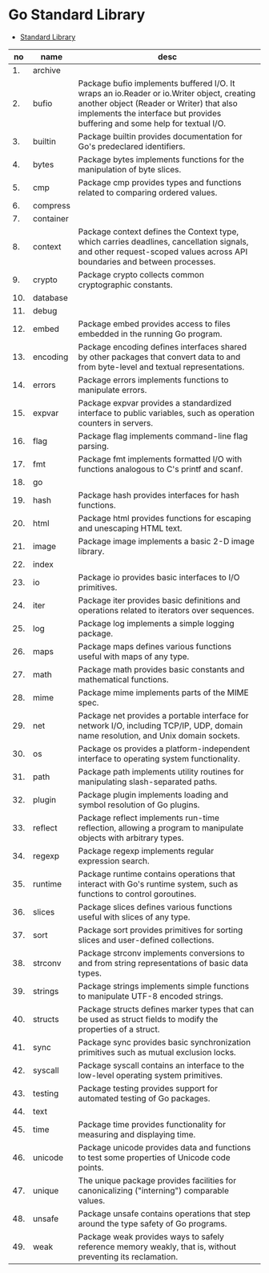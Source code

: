# Go Standard Library

- [Standard Library](https://pkg.go.dev/std)

| no  | name      | desc                                                                                                                                                                                                                  |
| --- | --------- | --------------------------------------------------------------------------------------------------------------------------------------------------------------------------------------------------------------------- |
| 1.  | archive   |                                                                                                                                                                                                                       |
| 2.  | bufio     | Package bufio implements buffered I/O. It wraps an io.Reader or io.Writer object, creating another object (Reader or Writer) that also implements the interface but provides buffering and some help for textual I/O. |
| 3.  | builtin   | Package builtin provides documentation for Go's predeclared identifiers.                                                                                                                                              |
| 4.  | bytes     | Package bytes implements functions for the manipulation of byte slices.                                                                                                                                               |
| 5.  | cmp       | Package cmp provides types and functions related to comparing ordered values.                                                                                                                                         |
| 6.  | compress  |
| 7.  | container |
| 8.  | context   | Package context defines the Context type, which carries deadlines, cancellation signals, and other request-scoped values across API boundaries and between processes.                                                 |
| 9.  | crypto    | Package crypto collects common cryptographic constants.                                                                                                                                                               |
| 10. | database  |
| 11. | debug     |
| 12. | embed     | Package embed provides access to files embedded in the running Go program.                                                                                                                                            |
| 13. | encoding  | Package encoding defines interfaces shared by other packages that convert data to and from byte-level and textual representations.                                                                                    |
| 14. | errors    | Package errors implements functions to manipulate errors.                                                                                                                                                             |
| 15. | expvar    | Package expvar provides a standardized interface to public variables, such as operation counters in servers.                                                                                                          |
| 16. | flag      | Package flag implements command-line flag parsing.                                                                                                                                                                    |
| 17. | fmt       | Package fmt implements formatted I/O with functions analogous to C's printf and scanf.                                                                                                                                |
| 18. | go        |
| 19. | hash      | Package hash provides interfaces for hash functions.                                                                                                                                                                  |
| 20. | html      | Package html provides functions for escaping and unescaping HTML text.                                                                                                                                                |
| 21. | image     | Package image implements a basic 2-D image library.                                                                                                                                                                   |
| 22. | index     |
| 23. | io        | Package io provides basic interfaces to I/O primitives.                                                                                                                                                               |
| 24. | iter      | Package iter provides basic definitions and operations related to iterators over sequences.                                                                                                                           |
| 25. | log       | Package log implements a simple logging package.                                                                                                                                                                      |
| 26. | maps      | Package maps defines various functions useful with maps of any type.                                                                                                                                                  |
| 27. | math      | Package math provides basic constants and mathematical functions.                                                                                                                                                     |
| 28. | mime      | Package mime implements parts of the MIME spec.                                                                                                                                                                       |
| 29. | net       | Package net provides a portable interface for network I/O, including TCP/IP, UDP, domain name resolution, and Unix domain sockets.                                                                                    |
| 30. | os        | Package os provides a platform-independent interface to operating system functionality.                                                                                                                               |
| 31. | path      | Package path implements utility routines for manipulating slash-separated paths.                                                                                                                                      |
| 32. | plugin    | Package plugin implements loading and symbol resolution of Go plugins.                                                                                                                                                |
| 33. | reflect   | Package reflect implements run-time reflection, allowing a program to manipulate objects with arbitrary types.                                                                                                        |
| 34. | regexp    | Package regexp implements regular expression search.                                                                                                                                                                  |
| 35. | runtime   | Package runtime contains operations that interact with Go's runtime system, such as functions to control goroutines.                                                                                                  |
| 36. | slices    | Package slices defines various functions useful with slices of any type.                                                                                                                                              |
| 37. | sort      | Package sort provides primitives for sorting slices and user-defined collections.                                                                                                                                     |
| 38. | strconv   | Package strconv implements conversions to and from string representations of basic data types.                                                                                                                        |
| 39. | strings   | Package strings implements simple functions to manipulate UTF-8 encoded strings.                                                                                                                                      |
| 40. | structs   | Package structs defines marker types that can be used as struct fields to modify the properties of a struct.                                                                                                          |
| 41. | sync      | Package sync provides basic synchronization primitives such as mutual exclusion locks.                                                                                                                                |
| 42. | syscall   | Package syscall contains an interface to the low-level operating system primitives.                                                                                                                                   |
| 43. | testing   | Package testing provides support for automated testing of Go packages.                                                                                                                                                |
| 44. | text      |
| 45. | time      | Package time provides functionality for measuring and displaying time.                                                                                                                                                |
| 46. | unicode   | Package unicode provides data and functions to test some properties of Unicode code points.                                                                                                                           |
| 47. | unique    | The unique package provides facilities for canonicalizing ("interning") comparable values.                                                                                                                            |
| 48. | unsafe    | Package unsafe contains operations that step around the type safety of Go programs.                                                                                                                                   |
| 49. | weak      | Package weak provides ways to safely reference memory weakly, that is, without preventing its reclamation.                                                                                                            |

